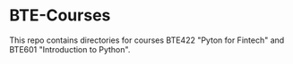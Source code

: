 # BTE-Courses

This repo contains directories for courses BTE422 "Pyton for Fintech" and BTE601 "Introduction to Python". 
